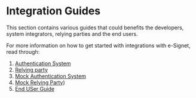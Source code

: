 # Integration Guides

This section contains various guides that could benefits the developers, system integrators, relying parties and the end users.

For more information on how to get started with integrations with e-Signet, read through:

1. [Authentication System](integration-guides/authentication-system-integration.md)
2. [Relying party](relying-party-integration.md)
3. [Mock Authentication System](integration-guides/mock-authentication-system.md)
4. [Mock Relying Party](integration-guides/mock-client-application/README.md))
5. [End USer Guide](esignet-end-user-guide.md)

